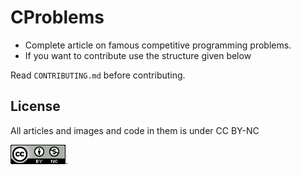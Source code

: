 # CProblems

- Complete article on famous competitive programming problems.
- If you want to contribute use the structure given below

Read `CONTRIBUTING.md` before contributing.

## License

All articles and images and code in them is under CC BY-NC

![CC BY-NC](articles/license.png).